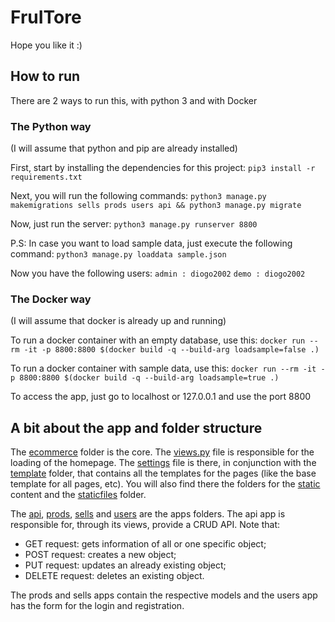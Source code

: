 # FruITore

Hope you like it :)

## How to run

There are 2 ways to run this, with python 3 and with Docker

### The Python way
(I will assume that python and pip are already installed)

First, start by installing the dependencies for this project:
`pip3 install -r requirements.txt`

Next, you will run the following commands:
`python3 manage.py makemigrations sells prods users api && python3 manage.py migrate `

Now, just run the server:
`python3 manage.py runserver 8800`

P.S: In case you want to load sample data, just execute the following command:
`python3 manage.py loaddata sample.json`

Now you have the following users:
`
admin : diogo2002
`
`
demo : diogo2002
`

### The Docker way

(I will assume that docker is already up and running)

To run a docker container with an empty database, use this:
`
docker run --rm -it -p 8800:8800 $(docker build -q --build-arg loadsample=false .)
`

To run a docker container with sample data, use this:
`
docker run --rm -it -p 8800:8800 $(docker build -q --build-arg loadsample=true .)
`

To access the app, just go to localhost or 127.0.0.1 and use the port 8800

## A bit about the app and folder structure

The [ecommerce](ecommerce) folder is the core. The [views.py](ecommerce/views.py) file is responsible for the loading of the homepage. The [settings](ecommerce/settings.py) file is there, in conjunction with the [template](ecommerce/template) folder, that contains all the templates for the pages (like the base template for all pages, etc).
You will also find there the folders for the [static](ecommerce/static) content and the [staticfiles](ecommerce/staticfiles) folder.

The [api](api), [prods](prods), [sells](sells) and [users](users) are the apps folders. The api app is responsible for, through its views, provide a CRUD API. Note that:
 - GET request: gets information of all or one specific object;
 - POST request: creates a new object;
 - PUT request: updates an already existing object;
 - DELETE request: deletes an existing object.
 
The prods and sells apps contain the respective models and the users app has the form for the login and registration.
